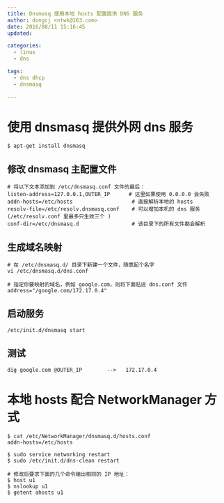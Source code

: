 ```yaml
---
title: Dnsmasq 使用本地 hosts 配置提供 DNS 服务
author: dongcj <ntwk@163.com>
date: 2016/08/11 15:16:45
updated:

categories:
  - linux
  - dns

tags:
  - dns dhcp
  - dnsmasq

---
```


# 使用 dnsmasq 提供外网 dns 服务
    $ apt-get install dnsmasq

## 修改 dnsmasq 主配置文件
    # 将以下文本添加到 /etc/dnsmasq.conf 文件的最后：
    listen-address=127.0.0.1,OUTER_IP      # 这里如果使用 0.0.0.0 会失败
    addn-hosts=/etc/hosts                   # 直接解析本地的 hosts
    resolv-file=/etc/resolv.dnsmasq.conf    # 可以增加本机的 dns 服务 (/etc/resolv.conf 里最多只生效三个 )
    conf-dir=/etc/dnsmasq.d                 # 该目录下的所有文件都会解析


## 生成域名映射
    # 在 /etc/dnsmasq.d/ 目录下新建一个文件，随意起个名字
    vi /etc/dnsmasq.d/dns.conf

    # 指定你要映射的域名，例如 google.com，则将下面贴进 dns.conf 文件
    address="/google.com/172.17.0.4"


## 启动服务
    /etc/init.d/dnsmasq start

## 测试
    dig google.com @OUTER_IP        -->   172.17.0.4



# 本地 hosts 配合 NetworkManager 方式
    $ cat /etc/NetworkManager/dnsmasq.d/hosts.conf
    addn-hosts=/etc/hosts

    $ sudo service networking restart
    $ sudo /etc/init.d/dns-clean restart

    # 修改后要求下面的几个命令输出相同的 IP 地址：
    $ host u1
    $ nslookup u1
    $ getent ahosts u1






